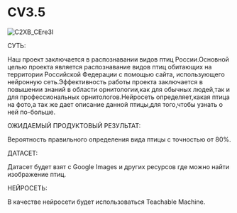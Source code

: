# CV3.5


![C2XB_CEre3I](https://github.com/Limonchie/-V3.5/assets/79044736/a0f8bb10-229b-4cac-b4d5-7c78b42dae16)


СУТЬ:

Наш проект заключается в распознавании видов птиц России.Основной целью проекта является распознавание видов птиц обитающих на территории Российской Федерации с помощью сайта, использующего нейронную сеть.Эффективность работы проекта заключается в повышении знаний в области орнитологии,как для обычных людей,так и для профессиональных орнитологов.Нейросеть определяет,какая птица на фото,а так же дает описание данной птицы,для того,чтобы узнать о ней по-больше.

ОЖИДАЕМЫЙ ПРОДУКТОВЫЙ РЕЗУЛЬТАТ:

Вероятность правильного определения вида птицы с точностью от 80%.

ДАТАСЕТ:

Датасет будет взят с Google Images и других ресурсов где можно найти изображение птиц.

НЕЙРОСЕТЬ:

В качестве нейросети будет использоваться Teachable Machine.
